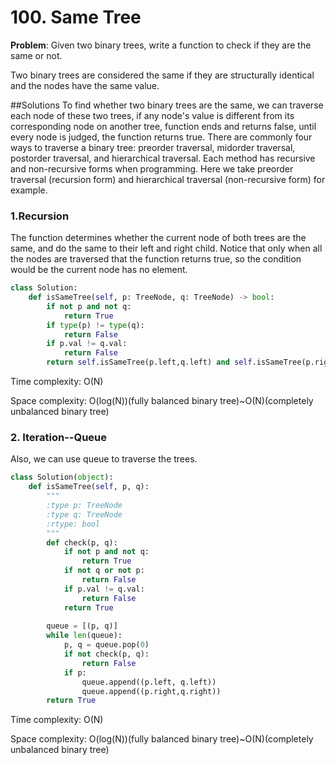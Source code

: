 # 100. Same Tree
**Problem**: Given two binary trees, write a function to check if they are the same or not.

Two binary trees are considered the same if they are structurally identical and the nodes have the same value.

##Solutions
To find whether two binary trees are the same, we can traverse each node of these two trees, if any node's value is different from its corresponding node on another tree, function ends and returns false, until every node is judged, the function returns true. There are commonly four ways to traverse a binary tree: preorder traversal, midorder traversal, postorder traversal, and hierarchical traversal. Each method has recursive and non-recursive forms when programming. Here we take preorder traversal (recursion form) and hierarchical traversal (non-recursive form) for example.

### **1.Recursion**

The function determines whether the current node of both trees are the same, and do the same to their left and right child. Notice that only when all the nodes are traversed that the function returns true, so the condition would be the current node has no element.

```python
class Solution:
    def isSameTree(self, p: TreeNode, q: TreeNode) -> bool:
        if not p and not q: 
            return True
        if type(p) != type(q):
            return False
        if p.val != q.val: 
            return False
        return self.isSameTree(p.left,q.left) and self.isSameTree(p.right, q.right)
```

Time complexity: O(N)

Space complexity: O(log(N))(fully balanced binary tree)~O(N)(completely unbalanced binary tree)

### 2. Iteration--Queue

Also, we can use queue to traverse the trees.

```python
class Solution(object):
    def isSameTree(self, p, q):
        """
        :type p: TreeNode
        :type q: TreeNode
        :rtype: bool
        """
        def check(p, q):
            if not p and not q:
                return True
            if not q or not p:
                return False
            if p.val != q.val:
                return False
            return True
        
        queue = [(p, q)]
        while len(queue):
            p, q = queue.pop(0)
            if not check(p, q):
                return False
            if p:
                queue.append((p.left, q.left))
                queue.append((p.right,q.right))
        return True  
```

Time complexity: O(N)

Space complexity: O(log(N))(fully balanced binary tree)~O(N)(completely unbalanced binary tree)